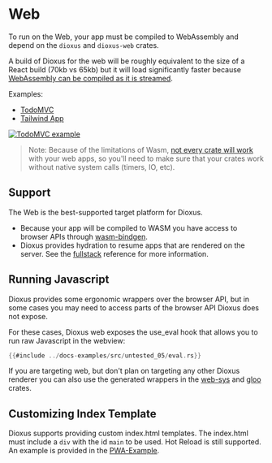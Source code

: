 # Web

To run on the Web, your app must be compiled to WebAssembly and depend on the `dioxus` and `dioxus-web` crates.

A build of Dioxus for the web will be roughly equivalent to the size of a React build (70kb vs 65kb) but it will load significantly faster because [WebAssembly can be compiled as it is streamed](https://hacks.mozilla.org/2018/01/making-webassembly-even-faster-firefoxs-new-streaming-and-tiering-compiler/).

Examples:

- [TodoMVC](https://github.com/DioxusLabs/dioxus/blob/main/examples/todomvc.rs)
- [Tailwind App](https://github.com/DioxusLabs/dioxus/tree/v0.5/examples/tailwind)

[![TodoMVC example](https://github.com/DioxusLabs/example-projects/raw/master/todomvc/example.png)](https://github.com/DioxusLabs/dioxus/blob/main/examples/todomvc.rs)

> Note: Because of the limitations of Wasm, [not every crate will work](https://rustwasm.github.io/docs/book/reference/which-crates-work-with-wasm.html) with your web apps, so you'll need to make sure that your crates work without native system calls (timers, IO, etc).

## Support

The Web is the best-supported target platform for Dioxus.

- Because your app will be compiled to WASM you have access to browser APIs through [wasm-bindgen](https://rustwasm.github.io/docs/wasm-bindgen/introduction.html).
- Dioxus provides hydration to resume apps that are rendered on the server. See the [fullstack](../fullstack/index.md) reference for more information.

## Running Javascript

Dioxus provides some ergonomic wrappers over the browser API, but in some cases you may need to access parts of the browser API Dioxus does not expose.

For these cases, Dioxus web exposes the use_eval hook that allows you to run raw Javascript in the webview:

```rust
{{#include ../docs-examples/src/untested_05/eval.rs}}
```

If you are targeting web, but don't plan on targeting any other Dioxus renderer you can also use the generated wrappers in the [web-sys](https://rustwasm.github.io/wasm-bindgen/web-sys/index.html) and [gloo](https://gloo-rs.web.app/) crates.

## Customizing Index Template

Dioxus supports providing custom index.html templates. The index.html must include a `div` with the id `main` to be used. Hot Reload is still supported. An example
is provided in the [PWA-Example](https://github.com/DioxusLabs/dioxus/blob/main/examples/PWA-example/index.html).
